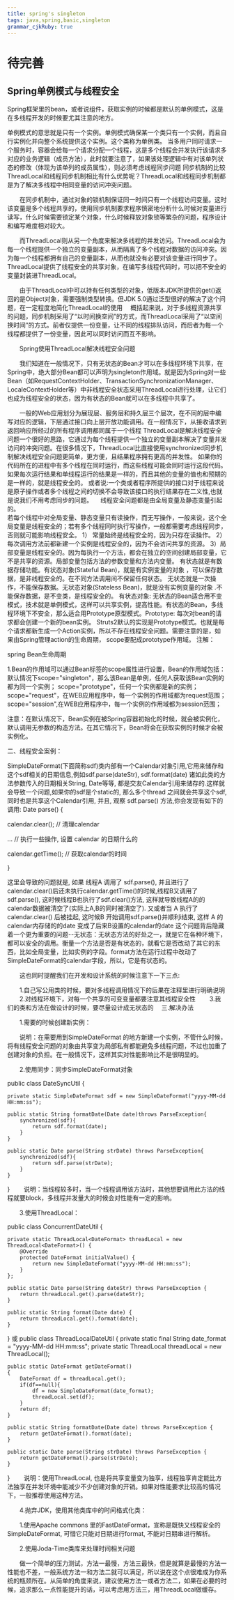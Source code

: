 ```yaml
---
title: spring's singleton
tags: java,spring,basic,singleton
grammar_cjkRuby: true
---
```

# 待完善


## Spring单例模式与线程安全


Spring框架里的bean，或者说组件，获取实例的时候都是默认的单例模式，这是在多线程开发的时候要尤其注意的地方。
 

单例模式的意思就是只有一个实例。单例模式确保某一个类只有一个实例，而且自行实例化并向整个系统提供这个实例。这个类称为单例类。
当多用户同时请求一个服务时，容器会给每一个请求分配一个线程，这是多个线程会并发执行该请求多对应的业务逻辑（成员方法），此时就要注意了，如果该处理逻辑中有对该单列状态的修改（体现为该单列的成员属性），则必须考虑线程同步问题
同步机制的比较　　ThreadLocal和线程同步机制相比有什么优势呢？ThreadLocal和线程同步机制都是为了解决多线程中相同变量的访问冲突问题。 
 
　　在同步机制中，通过对象的锁机制保证同一时间只有一个线程访问变量。这时该变量是多个线程共享的，使用同步机制要求程序慎密地分析什么时候对变量进行读写，什么时候需要锁定某个对象，什么时候释放对象锁等繁杂的问题，程序设计和编写难度相对较大。 
 
　　而ThreadLocal则从另一个角度来解决多线程的并发访问。ThreadLocal会为每一个线程提供一个独立的变量副本，从而隔离了多个线程对数据的访问冲突。因为每一个线程都拥有自己的变量副本，从而也就没有必要对该变量进行同步了。ThreadLocal提供了线程安全的共享对象，在编写多线程代码时，可以把不安全的变量封装进ThreadLocal。 
 
　　由于ThreadLocal中可以持有任何类型的对象，低版本JDK所提供的get()返回的是Object对象，需要强制类型转换。但JDK 5.0通过泛型很好的解决了这个问题，在一定程度地简化ThreadLocal的使用
　概括起来说，对于多线程资源共享的问题，同步机制采用了“以时间换空间”的方式，而ThreadLocal采用了“以空间换时间”的方式。前者仅提供一份变量，让不同的线程排队访问，而后者为每一个线程都提供了一份变量，因此可以同时访问而互不影响。 
 
　　Spring使用ThreadLocal解决线程安全问题 
 
　　我们知道在一般情况下，只有无状态的Bean才可以在多线程环境下共享，在Spring中，绝大部分Bean都可以声明为singleton作用域。就是因为Spring对一些Bean（如RequestContextHolder、TransactionSynchronizationManager、LocaleContextHolder等）中非线程安全状态采用ThreadLocal进行处理，让它们也成为线程安全的状态，因为有状态的Bean就可以在多线程中共享了。 
 
　　一般的Web应用划分为展现层、服务层和持久层三个层次，在不同的层中编写对应的逻辑，下层通过接口向上层开放功能调用。在一般情况下，从接收请求到返回响应所经过的所有程序调用都同属于一个线程
ThreadLocal是解决线程安全问题一个很好的思路，它通过为每个线程提供一个独立的变量副本解决了变量并发访问的冲突问题。在很多情况下，ThreadLocal比直接使用synchronized同步机制解决线程安全问题更简单，更方便，且结果程序拥有更高的并发性。 
如果你的代码所在的进程中有多个线程在同时运行，而这些线程可能会同时运行这段代码。如果每次运行结果和单线程运行的结果是一样的，而且其他的变量的值也和预期的是一样的，就是线程安全的。 或者说:一个类或者程序所提供的接口对于线程来说是原子操作或者多个线程之间的切换不会导致该接口的执行结果存在二义性,也就是说我们不用考虑同步的问题。 　线程安全问题都是由全局变量及静态变量引起的。  
若每个线程中对全局变量、静态变量只有读操作，而无写操作，一般来说，这个全局变量是线程安全的；若有多个线程同时执行写操作，一般都需要考虑线程同步，否则就可能影响线程安全。
1） 常量始终是线程安全的，因为只存在读操作。 
2）每次调用方法前都新建一个实例是线程安全的，因为不会访问共享的资源。
3）局部变量是线程安全的。因为每执行一个方法，都会在独立的空间创建局部变量，它不是共享的资源。局部变量包括方法的参数变量和方法内变量。
有状态就是有数据存储功能。有状态对象(Stateful Bean)，就是有实例变量的对象  ，可以保存数据，是非线程安全的。在不同方法调用间不保留任何状态。
无状态就是一次操作，不能保存数据。无状态对象(Stateless Bean)，就是没有实例变量的对象  .不能保存数据，是不变类，是线程安全的。
有状态对象:
无状态的Bean适合用不变模式，技术就是单例模式，这样可以共享实例，提高性能。有状态的Bean，多线程环境下不安全，那么适合用Prototype原型模式。Prototype: 每次对bean的请求都会创建一个新的bean实例。
Struts2默认的实现是Prototype模式。也就是每个请求都新生成一个Action实例，所以不存在线程安全问题。需要注意的是，如果由Spring管理action的生命周期， scope要配成prototype作用域。
注解：

spring Bean生命周期

1.Bean的作用域可以通过Bean标签的scope属性进行设置，Bean的作用域包括：
默认情况下scope="singleton"，那么该Bean是单例，任何人获取该Bean实例的都为同一个实例；
scope="prototype"，任何一个实例都是新的实例；
scope="request"，在WEB应用程序中，每一个实例的作用域都为request范围；
scope="session",在WEB应用程序中，每一个实例的作用域都为session范围；

注意：在默认情况下，Bean实例在被Spring容器初始化的时候，就会被实例化，默认调用无参数的构造方法。在其它情况下，Bean将会在获取实例的时候才会被实例化。

 

二、线程安全案例：

SimpleDateFormat(下面简称sdf)类内部有一个Calendar对象引用,它用来储存和这个sdf相关的日期信息,例如sdf.parse(dateStr), sdf.format(date) 诸如此类的方法参数传入的日期相关String, Date等等, 都是交友Calendar引用来储存的.这样就会导致一个问题,如果你的sdf是个static的, 那么多个thread 之间就会共享这个sdf, 同时也是共享这个Calendar引用, 并且, 观察 sdf.parse() 方法,你会发现有如下的调用:
Date parse() {
 
  calendar.clear(); // 清理calendar
 
  ... // 执行一些操作, 设置 calendar 的日期什么的
 
  calendar.getTime(); // 获取calendar的时间
 
}
 
这里会导致的问题就是, 如果 线程A 调用了 sdf.parse(), 并且进行了 calendar.clear()后还未执行calendar.getTime()的时候,线程B又调用了sdf.parse(), 这时候线程B也执行了sdf.clear()方法, 这样就导致线程A的的calendar数据被清空了(实际上A,B的同时被清空了). 又或者当 A 执行了calendar.clear() 后被挂起, 这时候B 开始调用sdf.parse()并顺利i结束, 这样 A 的 calendar内存储的的date 变成了后来B设置的calendar的date
这个问题背后隐藏着一个更为重要的问题--无状态：无状态方法的好处之一，就是它在各种环境下，都可以安全的调用。衡量一个方法是否是有状态的，就看它是否改动了其它的东西，比如全局变量，比如实例的字段。format方法在运行过程中改动了SimpleDateFormat的calendar字段，所以，它是有状态的。
 
　　这也同时提醒我们在开发和设计系统的时候注意下一下三点:
 
　　1.自己写公用类的时候，要对多线程调用情况下的后果在注释里进行明确说明
　　2.对线程环境下，对每一个共享的可变变量都要注意其线程安全性
　　3.我们的类和方法在做设计的时候，要尽量设计成无状态的
　三.解决办法
 
　　1.需要的时候创建新实例：
 
　　说明：在需要用到SimpleDateFormat 的地方新建一个实例，不管什么时候，将有线程安全问题的对象由共享变为局部私有都能避免多线程问题，不过也加重了创建对象的负担。在一般情况下，这样其实对性能影响比不是很明显的。
 
　　2.使用同步：同步SimpleDateFormat对象
 
public class DateSyncUtil {
 
    private static SimpleDateFormat sdf = new SimpleDateFormat("yyyy-MM-dd HH:mm:ss");
      
    public static String formatDate(Date date)throws ParseException{
        synchronized(sdf){
            return sdf.format(date);
        }  
    }
    
    public static Date parse(String strDate) throws ParseException{
        synchronized(sdf){
            return sdf.parse(strDate);
        }
    } 
}
　　说明：当线程较多时，当一个线程调用该方法时，其他想要调用此方法的线程就要block，多线程并发量大的时候会对性能有一定的影响。
 
　　3.使用ThreadLocal：　
 
public class ConcurrentDateUtil {
 
    private static ThreadLocal<DateFormat> threadLocal = new ThreadLocal<DateFormat>() {
        @Override
        protected DateFormat initialValue() {
            return new SimpleDateFormat("yyyy-MM-dd HH:mm:ss");
        }
    };
 
    public static Date parse(String dateStr) throws ParseException {
        return threadLocal.get().parse(dateStr);
    }
 
    public static String format(Date date) {
        return threadLocal.get().format(date);
    }
}
或
public class ThreadLocalDateUtil {
    private static final String date_format = "yyyy-MM-dd HH:mm:ss";
    private static ThreadLocal<DateFormat> threadLocal = new ThreadLocal<DateFormat>(); 
 
    public static DateFormat getDateFormat()   
    {  
        DateFormat df = threadLocal.get();  
        if(df==null){  
            df = new SimpleDateFormat(date_format);  
            threadLocal.set(df);  
        }  
        return df;  
    }  
 
    public static String formatDate(Date date) throws ParseException {
        return getDateFormat().format(date);
    }
 
    public static Date parse(String strDate) throws ParseException {
        return getDateFormat().parse(strDate);
    }   
}
　　说明：使用ThreadLocal, 也是将共享变量变为独享，线程独享肯定能比方法独享在并发环境中能减少不少创建对象的开销。如果对性能要求比较高的情况下，一般推荐使用这种方法。
 
　　4.抛弃JDK，使用其他类库中的时间格式化类：
 
　　1.使用Apache commons 里的FastDateFormat，宣称是既快又线程安全的SimpleDateFormat, 可惜它只能对日期进行format, 不能对日期串进行解析。
 
　　2.使用Joda-Time类库来处理时间相关问题
 
　　做一个简单的压力测试，方法一最慢，方法三最快，但是就算是最慢的方法一性能也不差，一般系统方法一和方法二就可以满足，所以说在这个点很难成为你系统的瓶颈所在。从简单的角度来说，建议使用方法一或者方法二，如果在必要的时候，追求那么一点性能提升的话，可以考虑用方法三，用ThreadLocal做缓存。